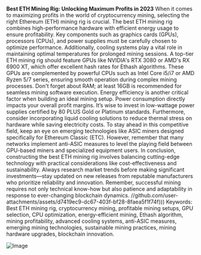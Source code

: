 **Best ETH Mining Rig: Unlocking Maximum Profits in 2023**
When it comes to maximizing profits in the world of cryptocurrency mining, selecting the right Ethereum (ETH) mining rig is crucial. The best ETH mining rig combines high-performance hardware with efficient energy usage to ensure profitability. Key components such as graphics cards (GPUs), processors (CPUs), and power supplies must be carefully chosen to optimize performance. Additionally, cooling systems play a vital role in maintaining optimal temperatures for prolonged mining sessions.
A top-tier ETH mining rig should feature GPUs like NVIDIA's RTX 3080 or AMD's RX 6900 XT, which offer excellent hash rates for Ethash algorithms. These GPUs are complemented by powerful CPUs such as Intel Core i5/i7 or AMD Ryzen 5/7 series, ensuring smooth operation during complex mining processes. Don't forget about RAM; at least 16GB is recommended for seamless mining software execution.
Energy efficiency is another critical factor when building an ideal mining setup. Power consumption directly impacts your overall profit margins. It’s wise to invest in low-wattage power supplies certified by 80 PLUS Gold or Platinum standards. Furthermore, consider incorporating liquid cooling solutions to reduce thermal stress on hardware while saving electricity costs.
To stay ahead in this competitive field, keep an eye on emerging technologies like ASIC miners designed specifically for Ethereum Classic (ETC). However, remember that many networks implement anti-ASIC measures to level the playing field between GPU-based miners and specialized equipment users.
In conclusion, constructing the best ETH mining rig involves balancing cutting-edge technology with practical considerations like cost-effectiveness and sustainability. Always research market trends before making significant investments—stay updated on new releases from reputable manufacturers who prioritize reliability and innovation. Remember, successful mining requires not only technical know-how but also patience and adaptability in response to ever-changing blockchain dynamics.
 //github.com/user-attachments/assets/d7419ec9-dc67-403f-bf28-8faea5f1f74f)))
Keywords: Best ETH mining rig, cryptocurrency mining, profitable mining setups, GPU selection, CPU optimization, energy-efficient mining, Ethash algorithm, mining profitability, advanced cooling systems, anti-ASIC measures, emerging mining technologies, sustainable mining practices, mining hardware upgrades, blockchain innovation.

![Image](https://github.com/user-attachments/assets/d7419ec9-dc67-403f-bf28-8faea5f1f74f)
